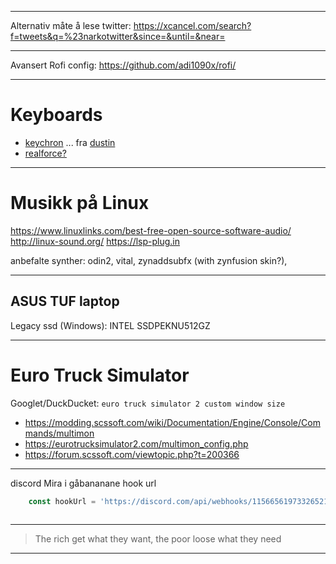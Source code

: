 
---

Alternativ måte å lese twitter:
https://xcancel.com/search?f=tweets&q=%23narkotwitter&since=&until=&near=

---

Avansert Rofi config:
https://github.com/adi1090x/rofi/

---

# Keyboards
- [keychron](https://www.keychron.com/products/keychron-k8-pro-qmk-via-wireless-mechanical-keyboard?variant=40024462327897) ... fra [dustin](https://www.dustinhome.no/product/5011302173/k8-pro-qmkvia-rgb-aluminium-hot-swap-red)
- [realforce?](https://www.realforcekeyboards.com/uk/)

---
# Musikk på Linux
https://www.linuxlinks.com/best-free-open-source-software-audio/
http://linux-sound.org/
https://lsp-plug.in

anbefalte synther: odin2, vital, zynaddsubfx (with zynfusion skin?), 


---

## ASUS TUF laptop
Legacy ssd (Windows): INTEL SSDPEKNU512GZ

---

# Euro Truck Simulator

Googlet/DuckDucket: `euro truck simulator 2 custom window size `

- https://modding.scssoft.com/wiki/Documentation/Engine/Console/Commands/multimon
- https://eurotrucksimulator2.com/multimon_config.php
- https://forum.scssoft.com/viewtopic.php?t=200366


---

discord Mira i gåbananane hook url
```js
	const hookUrl = 'https://discord.com/api/webhooks/1156656197332652144/lucZ9wdAKs-rwTZ3EVHvjl9lxyxlvPurAH5evGv1lDK1vJm9qWGZqi1HVDPsTmuYHXqv'
	
```

---

> The rich get what they want, the poor loose what they need

---

